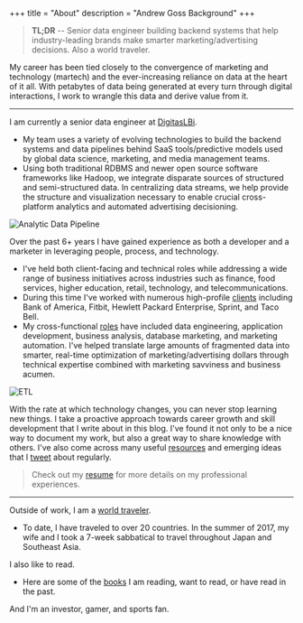 +++
title = "About"
description = "Andrew Goss Background"
+++
> <b>TL;DR</b> -- Senior data engineer building backend systems that help industry-leading brands make smarter marketing/advertising decisions. Also a world traveler.

My career has been tied closely to the convergence of marketing and technology (martech) and the ever-increasing reliance on data at the heart of it all. With petabytes of data being generated at every turn through digital interactions, I work to wrangle this data and derive value from it.

<hr>

I am currently a senior data engineer at <a href="http://www.digitaslbi.com/us" target="_blank">DigitasLBi</a>.

* My team uses a variety of evolving technologies to build the backend systems and data pipelines behind SaaS tools/predictive models used by global data science, marketing, and media management teams.
* Using both traditional RDBMS and newer open source software frameworks like Hadoop, we integrate disparate sources of structured and semi-structured data. In centralizing data streams, we help provide the structure and visualization necessary to enable crucial cross-platform analytics and automated advertising decisioning.

![Analytic Data Pipeline](/img/data_pipeline.png "Analytic Data Pipeline")

Over the past 6+ years I have gained experience as both a developer and a marketer in leveraging people, process, and technology.

* I've held both client-facing and technical roles while addressing a wide range of business initiatives across industries such as finance, food services, higher education, retail, technology, and telecommunications. 
* During this time I've worked with numerous high-profile <a href="/resume/#clients_served">clients</a> including Bank of America, Fitbit, Hewlett Packard Enterprise, Sprint, and Taco Bell.
* My cross-functional <a href="/resume/#work_experience">roles</a> have included data engineering, application development, business analysis, database marketing, and marketing automation. I've helped translate large amounts of fragmented data into smarter, real-time optimization of marketing/advertising dollars through technical expertise combined with marketing savviness and business acumen. 

![ETL](/img/etl.png "ETL")

With the rate at which technology changes, you can never stop learning new things. I take a proactive approach towards career growth and skill development that I write about in this blog. I've found it not only to be a nice way to document my work, but also a great way to share knowledge with others. I've also come across many useful <a href="/resources">resources</a> and emerging ideas that I <a href="https://twitter.com/andrewrgoss" target="_blank">tweet</a> about regularly.

> Check out my <a href="/resume">resume</a> for more details on my professional experiences.

<hr>

Outside of work, I am a <a href="/travel">world traveler</a>.

* To date, I have traveled to over 20 countries. In the summer of 2017, my wife and I took a 7-week sabbatical to travel throughout Japan and Southeast Asia.

I also like to read.

* Here are some of the <a href="/books">books</a> I am reading, want to read, or have read in the past.

And I'm an investor, gamer, and sports fan.